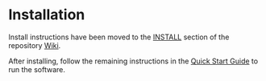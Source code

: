 # Installation

Install instructions have been moved to the [INSTALL](https://github.com/Plotter-Network/plotter-blockchain/wiki/INSTALL) section of the repository [Wiki](https://github.com/Plotter-Network/plotter-blockchain/wiki).

After installing, follow the remaining instructions in the
[Quick Start Guide](https://github.com/Plotter-Network/plotter-blockchain/wiki/Quick-Start-Guide)
to run the software.
